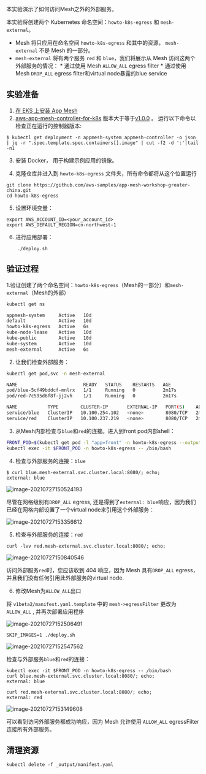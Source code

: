 

本实验演示了如何访问Mesh之外的外部服务。

本实验将创建两个 Kubernetes 命名空间：`howto-k8s-egress` 和 `mesh-external`。

*   Mesh 将只应用在命名空间 `howto-k8s-egress` 和其中的资源， `mesh-external` 不是 Mesh 的一部分。
*    `mesh-external` 将有两个服务 `red` 和 `blue`，我们将展示从 Mesh 访问这两个外部服务的情况：
    *   通过使用 Mesh `ALLOW_ALL` egress filter
    *   通过使用Mesh `DROP_ALL` egress filter和virtual node暴露的blue service

## 实验准备

1. [在 EKS 上安装 App Mesh](https://github.com/aws-samples/app-mesh-workshop-greater-china/tree/main/eks)
2. [aws-app-mesh-controller-for-k8s](https://github.com/aws/aws-app-mesh-controller-for-k8s) 版本大于等于[v1.0.0](https://github.com/aws/aws-app-mesh-controller-for-k8s/releases/tag/v1.0.0) 。 运行以下命令以检查正在运行的控制器版本:

```
$ kubectl get deployment -n appmesh-system appmesh-controller -o json | jq -r ".spec.template.spec.containers[].image" | cut -f2 -d ':'|tail -n1
```

3.   安装 Docker， 用于构建示例应用的镜像。

4.   克隆仓库并进入到 `howto-k8s-egress` 文件夹，所有命令都将从这个位置运行

```
git clone https://github.com/aws-samples/app-mesh-workshop-greater-china.git
cd howto-k8s-egress
```

5.   设置环境变量：

```
export AWS_ACCOUNT_ID=<your_account_id>
export AWS_DEFAULT_REGION=cn-northwest-1
```

6.   进行应用部署：

```
    ./deploy.sh
```



## 验证过程

1.验证创建了两个命名空间：`howto-k8s-egress`（Mesh的一部分）和`mesh-external`（Mesh的外部）

```bash 
kubectl get ns

appmesh-system     Active   10d
default            Active   10d
howto-k8s-egress   Active   6s
kube-node-lease    Active   10d
kube-public        Active   10d
kube-system        Active   10d
mesh-external      Active   6s
```

2.   让我们检查外部服务：

```bash
kubectl get pod,svc -n mesh-external

NAME                        READY   STATUS    RESTARTS   AGE
pod/blue-5cf49bddcf-mnlrx   1/1     Running   0          2m17s
pod/red-7c595d6f8f-jj2vh    1/1     Running   0          2m17s

NAME           TYPE        CLUSTER-IP       EXTERNAL-IP   PORT(S)    AGE
service/blue   ClusterIP   10.100.254.102   <none>        8080/TCP   2m17s
service/red    ClusterIP   10.100.237.219   <none>        8080/TCP   2m17s
```

3.   从Mesh内部检查与`blue`和`red`的连接。进入到front pod内部shell：

```bash
FRONT_POD=$(kubectl get pod -l "app=front" -n howto-k8s-egress --output=jsonpath={.items..metadata.name})
kubectl exec -it $FRONT_POD -n howto-k8s-egress -- /bin/bash
```

4.   检查与外部服务的连接：`blue`

```
$ curl blue.mesh-external.svc.cluster.local:8080/; echo;
external: blue
```

![image-20210727150524193](https://pingfan.s3-us-west-2.amazonaws.com/pic2/t43az.png)

尽管在网格级别有`DROP_ALL` egress, 还是得到了`external: blue`响应，因为我们已经在网格内部设置了一个virtual node来引用这个外部服务：

![image-20210727153356612](https://pingfan.s3-us-west-2.amazonaws.com/pic2/cinui.png)

5.   检查与外部服务的连接：`red`

```
curl -lvv red.mesh-external.svc.cluster.local:8080/; echo;
```

![image-20210727150840546](https://pingfan.s3-us-west-2.amazonaws.com/pic2/6dbau.png)

访问外部服务`red`时，您应该收到 404 响应，因为 Mesh 具有`DROP_ALL` egress，并且我们没有任何引用此外部服务的virtual node.

6.   修改Mesh为`ALLOW_ALL`出口

将 `v1beta2/manifest.yaml.template` 中的 `mesh->egressFilter` 更改为 `ALLOW_ALL` , 并再次部署应用程序

![image-20210727152506491](https://pingfan.s3-us-west-2.amazonaws.com/pic2/8kd18.png)

```
SKIP_IMAGES=1 ./deploy.sh
```

![image-20210727152547562](https://pingfan.s3-us-west-2.amazonaws.com/pic2/ulpju.png)

检查与外部服务`blue`和`red`的连接：

```
kubectl exec -it $FRONT_POD -n howto-k8s-egress -- /bin/bash
curl blue.mesh-external.svc.cluster.local:8080/; echo;
external: blue

curl red.mesh-external.svc.cluster.local:8080/; echo;
external: red
```

![image-20210727153149608](https://pingfan.s3-us-west-2.amazonaws.com/pic2/ex2bg.png)

可以看到访问外部服务都成功响应，因为 Mesh 允许使用 `ALLOW_ALL` egressFilter 连接所有外部服务。

## 清理资源

```
kubectl delete -f _output/manifest.yaml
```